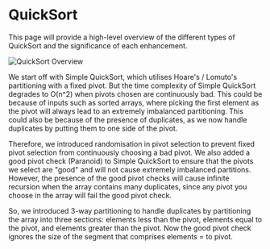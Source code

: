 # QuickSort

This page will provide a high-level overview of the different types of QuickSort and the significance of each
enhancement. 

![QuickSort Overview](../../../../assets/QuickSortOverview.jpeg)

We start off with Simple QuickSort, which utilises Hoare's / Lomuto's partitioning with a fixed pivot. But the time 
complexity of Simple QuickSort degrades to O(n^2) when pivots chosen are continuously bad. This could be because of 
inputs such as sorted arrays, where picking the first element as the pivot will always lead to an extremely imbalanced 
partitioning. This could also be because of the presence of duplicates, as we now handle duplicates by putting them to 
one side of the pivot. 

Therefore, we introduced randomisation in pivot selection to prevent fixed pivot selection from continuously choosing 
a bad pivot. We also added a good pivot check (Paranoid) to Simple QuickSort to ensure that the pivots we select are 
"good" and will not cause extremely imbalanced partitions. However, the presence of the good pivot checks will cause 
infinite recursion when the array contains many duplicates, since any pivot you choose in the array will fail the good
pivot check. 

So, we introduced 3-way partitioning to handle duplicates by partitioning the array into three sections: elements less 
than the pivot, elements equal to the pivot, and elements greater than the pivot. Now the good pivot check ignores the 
size of the segment that comprises elements = to pivot.